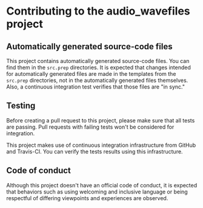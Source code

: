 # Contributing to the audio_wavefiles project

## Automatically generated source-code files

This project contains automatically generated source-code files. You can find
them in the `src.prep` directories. It is expected that changes intended for
automatically generated files are made in the templates from the `src.prep`
directories, not in the automatically generated files themselves. Also, a
continuous integration test verifies that those files are "in sync."

## Testing

Before creating a pull request to this project, please make sure that all tests
are passing. Pull requests with failing tests won't be considered for
integration.

This project makes use of continuous integration infrastructure from GitHub and
Travis-CI. You can verify the tests results using this infrastructure.

## Code of conduct

Although this project doesn't have an official code of conduct, it is expected
that behaviors such as using welcoming and inclusive language or being
respectful of differing viewpoints and experiences are observed.
